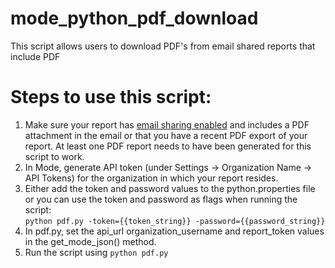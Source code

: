 # mode_python_pdf_download
This script allows users to download PDF's from email shared reports that include PDF


# Steps to use this script:

1.  Make sure your report has <a href="https://help.modeanalytics.com/articles/share-via-email/">email sharing enabled</a> and includes a PDF attachment in the email or that you have a recent PDF export of your report. At least one PDF report needs to have been generated for this script to work.
2.  In Mode, generate API token (under Settings -> Organization Name -> API Tokens) for the organization in which your report resides.
2.  Either add the token and password values to the python.properties file or you can use the token and password as flags when running the script:   
`python pdf.py -token={{token_string}} -password={{password_string}}`
3.  In pdf.py, set the api_url organization_username and report_token values in the get_mode_json() method. 
4.  Run the script using `python pdf.py`
